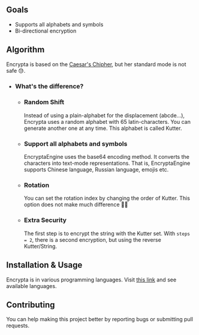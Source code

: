 ## Goals
- Supports all alphabets and symbols
- Bi-directional encryption

## Algorithm
Encrypta is based on the [Caesar's Chipher](https://en.wikipedia.org/wiki/Caesar_cipher), but her standard mode is not safe 😓.

* ### What's the difference?
  * ### Random Shift
    Instead of using a plain-alphabet for the displacement (abcde...), Encrypta uses a random alphabet with 65 latin-characters. You can generate another one at any time. This alphabet is called Kutter.  

  * ### Support all alphabets and symbols
    EncryptaEngine uses the base64 encoding method. It converts the characters into text-mode representations. That is, EncryptaEngine supports Chinese language, Russian language, emojis etc.

  * ### Rotation
    You can set the rotation index by changing the order of Kutter. This option does not make much difference 🤷‍♂️

  * ### Extra Security
    The first step is to encrypt the string with the Kutter set. With `steps = 2`, there is a second encryption, but using the reverse Kutter/String.


## Installation & Usage
Encrypta is in various programming languages. Visit [this link](https://github.com/jipacoding/encrypta/wiki/Programming-Languages) and see available languages.

## Contributing
You can help making this project better by reporting bugs or submitting pull requests.
